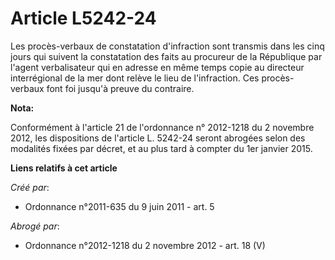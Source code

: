 # Article L5242-24

Les procès-verbaux de constatation d'infraction sont transmis dans les cinq jours qui suivent la constatation des faits au
procureur de la République par l'agent verbalisateur qui en adresse en même temps copie au directeur interrégional de la mer
dont relève le lieu de l'infraction. Ces procès-verbaux font foi jusqu'à preuve du contraire.

**Nota:**

Conformément à l'article 21 de l'ordonnance n° 2012-1218 du 2 novembre 2012, les dispositions de l'article L. 5242-24 seront
abrogées selon des modalités fixées par décret, et au plus tard à compter du 1er janvier 2015.

**Liens relatifs à cet article**

_Créé par_:

  - Ordonnance n°2011-635 du 9 juin 2011 - art. 5

_Abrogé par_:

  - Ordonnance n°2012-1218 du 2 novembre 2012 - art. 18 (V)
